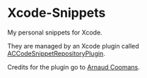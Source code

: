 Xcode-Snippets
==============

My personal snippets for Xcode.

They are managed by an Xcode plugin called [ACCodeSnippetRepositoryPlugin](https://github.com/acoomans/ACCodeSnippetRepositoryPlugin). 

Credits for the plugin go to [Arnaud Coomans](https://github.com/acoomans).
